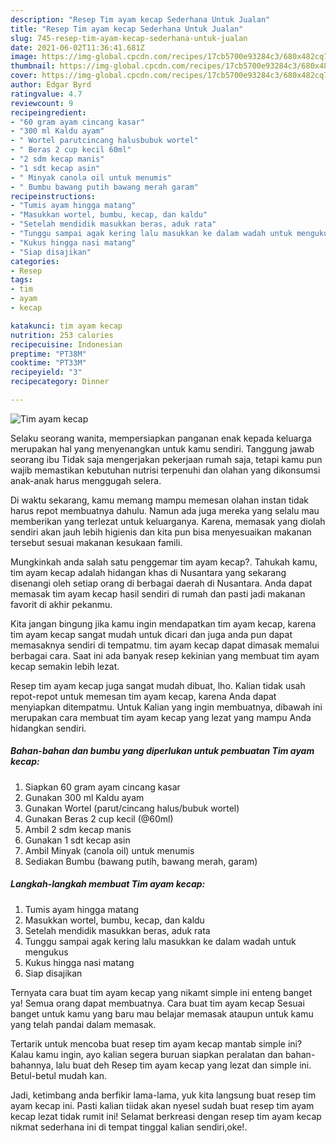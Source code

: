 ```yaml
---
description: "Resep Tim ayam kecap Sederhana Untuk Jualan"
title: "Resep Tim ayam kecap Sederhana Untuk Jualan"
slug: 745-resep-tim-ayam-kecap-sederhana-untuk-jualan
date: 2021-06-02T11:36:41.681Z
image: https://img-global.cpcdn.com/recipes/17cb5700e93284c3/680x482cq70/tim-ayam-kecap-foto-resep-utama.jpg
thumbnail: https://img-global.cpcdn.com/recipes/17cb5700e93284c3/680x482cq70/tim-ayam-kecap-foto-resep-utama.jpg
cover: https://img-global.cpcdn.com/recipes/17cb5700e93284c3/680x482cq70/tim-ayam-kecap-foto-resep-utama.jpg
author: Edgar Byrd
ratingvalue: 4.7
reviewcount: 9
recipeingredient:
- "60 gram ayam cincang kasar"
- "300 ml Kaldu ayam"
- " Wortel parutcincang halusbubuk wortel"
- " Beras 2 cup kecil 60ml"
- "2 sdm kecap manis"
- "1 sdt kecap asin"
- " Minyak canola oil untuk menumis"
- " Bumbu bawang putih bawang merah garam"
recipeinstructions:
- "Tumis ayam hingga matang"
- "Masukkan wortel, bumbu, kecap, dan kaldu"
- "Setelah mendidik masukkan beras, aduk rata"
- "Tunggu sampai agak kering lalu masukkan ke dalam wadah untuk mengukus"
- "Kukus hingga nasi matang"
- "Siap disajikan"
categories:
- Resep
tags:
- tim
- ayam
- kecap

katakunci: tim ayam kecap 
nutrition: 253 calories
recipecuisine: Indonesian
preptime: "PT38M"
cooktime: "PT33M"
recipeyield: "3"
recipecategory: Dinner

---
```



![Tim ayam kecap](https://img-global.cpcdn.com/recipes/17cb5700e93284c3/680x482cq70/tim-ayam-kecap-foto-resep-utama.jpg)

Selaku seorang wanita, mempersiapkan panganan enak kepada keluarga merupakan hal yang menyenangkan untuk kamu sendiri. Tanggung jawab seorang ibu Tidak saja mengerjakan pekerjaan rumah saja, tetapi kamu pun wajib memastikan kebutuhan nutrisi terpenuhi dan olahan yang dikonsumsi anak-anak harus menggugah selera.

Di waktu  sekarang, kamu memang mampu memesan olahan instan tidak harus repot membuatnya dahulu. Namun ada juga mereka yang selalu mau memberikan yang terlezat untuk keluarganya. Karena, memasak yang diolah sendiri akan jauh lebih higienis dan kita pun bisa menyesuaikan makanan tersebut sesuai makanan kesukaan famili. 



Mungkinkah anda salah satu penggemar tim ayam kecap?. Tahukah kamu, tim ayam kecap adalah hidangan khas di Nusantara yang sekarang disenangi oleh setiap orang di berbagai daerah di Nusantara. Anda dapat memasak tim ayam kecap hasil sendiri di rumah dan pasti jadi makanan favorit di akhir pekanmu.

Kita jangan bingung jika kamu ingin mendapatkan tim ayam kecap, karena tim ayam kecap sangat mudah untuk dicari dan juga anda pun dapat memasaknya sendiri di tempatmu. tim ayam kecap dapat dimasak memalui berbagai cara. Saat ini ada banyak resep kekinian yang membuat tim ayam kecap semakin lebih lezat.

Resep tim ayam kecap juga sangat mudah dibuat, lho. Kalian tidak usah repot-repot untuk memesan tim ayam kecap, karena Anda dapat menyiapkan ditempatmu. Untuk Kalian yang ingin membuatnya, dibawah ini merupakan cara membuat tim ayam kecap yang lezat yang mampu Anda hidangkan sendiri.

<!--inarticleads1-->

##### Bahan-bahan dan bumbu yang diperlukan untuk pembuatan Tim ayam kecap:

1. Siapkan 60 gram ayam cincang kasar
1. Gunakan 300 ml Kaldu ayam
1. Gunakan  Wortel (parut/cincang halus/bubuk wortel)
1. Gunakan  Beras 2 cup kecil (@60ml)
1. Ambil 2 sdm kecap manis
1. Gunakan 1 sdt kecap asin
1. Ambil  Minyak (canola oil) untuk menumis
1. Sediakan  Bumbu (bawang putih, bawang merah, garam)




<!--inarticleads2-->

##### Langkah-langkah membuat Tim ayam kecap:

1. Tumis ayam hingga matang
1. Masukkan wortel, bumbu, kecap, dan kaldu
1. Setelah mendidik masukkan beras, aduk rata
1. Tunggu sampai agak kering lalu masukkan ke dalam wadah untuk mengukus
1. Kukus hingga nasi matang
1. Siap disajikan




Ternyata cara buat tim ayam kecap yang nikamt simple ini enteng banget ya! Semua orang dapat membuatnya. Cara buat tim ayam kecap Sesuai banget untuk kamu yang baru mau belajar memasak ataupun untuk kamu yang telah pandai dalam memasak.

Tertarik untuk mencoba buat resep tim ayam kecap mantab simple ini? Kalau kamu ingin, ayo kalian segera buruan siapkan peralatan dan bahan-bahannya, lalu buat deh Resep tim ayam kecap yang lezat dan simple ini. Betul-betul mudah kan. 

Jadi, ketimbang anda berfikir lama-lama, yuk kita langsung buat resep tim ayam kecap ini. Pasti kalian tiidak akan nyesel sudah buat resep tim ayam kecap lezat tidak rumit ini! Selamat berkreasi dengan resep tim ayam kecap nikmat sederhana ini di tempat tinggal kalian sendiri,oke!.

